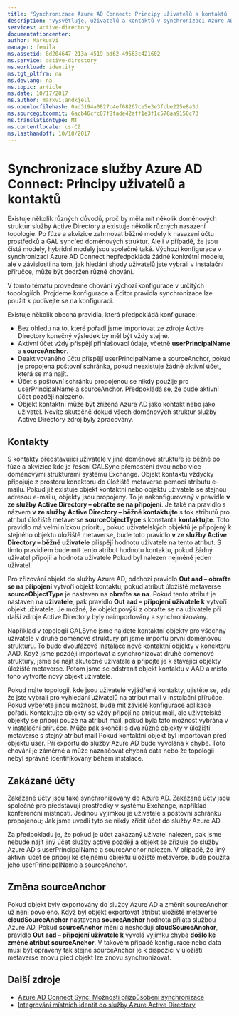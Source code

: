 ```yaml
---
title: "Synchronizace Azure AD Connect: Principy uživatelů a kontaktů | Microsoft Docs"
description: "Vysvětluje, uživatelů a kontaktů v synchronizaci Azure AD Connect."
services: active-directory
documentationcenter: 
author: MarkusVi
manager: femila
ms.assetid: 8d204647-213a-4519-bd62-49563c421602
ms.service: active-directory
ms.workload: identity
ms.tgt_pltfrm: na
ms.devlang: na
ms.topic: article
ms.date: 10/17/2017
ms.author: markvi;andkjell
ms.openlocfilehash: 0ad3194a0827c4ef68267ce5e3e3fcbe225e8a3d
ms.sourcegitcommit: 6acb46cfc07f8fade42aff1e3f1c578aa9150c73
ms.translationtype: MT
ms.contentlocale: cs-CZ
ms.lasthandoff: 10/18/2017
---
```

# <a name="azure-ad-connect-sync-understanding-users-and-contacts"></a>Synchronizace služby Azure AD Connect: Principy uživatelů a kontaktů
Existuje několik různých důvodů, proč by měla mít několik doménových struktur služby Active Directory a existuje několik různých nasazení topologie. Po fúze a akvizice zahrnovat běžné modely k nasazení účtu prostředků a GAL sync'ed doménových struktur. Ale i v případě, že jsou čistá modely, hybridní modely jsou společné také. Výchozí konfigurace v synchronizaci Azure AD Connect nepředpokládá žádné konkrétní modelu, ale v závislosti na tom, jak hledání shody uživatelů jste vybrali v instalační příručce, může být dodržen různé chování.

V tomto tématu provedeme chování výchozí konfigurace v určitých topologiích. Projdeme konfigurace a Editor pravidla synchronizace lze použít k podívejte se na konfiguraci.

Existuje několik obecná pravidla, která předpokládá konfigurace:

* Bez ohledu na to, které pořadí jsme importovat ze zdroje Active Directory konečný výsledek by měl být vždy stejné.
* Aktivní účet vždy přispějí přihlašovací údaje, včetně **userPrincipalName** a **sourceAnchor**.
* Deaktivovaného účtu přispějí userPrincipalName a sourceAnchor, pokud je propojená poštovní schránka, pokud neexistuje žádné aktivní účet, která se má najít.
* Účet s poštovní schránku propojenou se nikdy použije pro userPrincipalName a sourceAnchor. Předpokládá se, že bude aktivní účet později nalezeno.
* Objekt kontaktní může být zřízená Azure AD jako kontakt nebo jako uživatel. Nevíte skutečně dokud všech doménových struktur služby Active Directory zdroj byly zpracovány.

## <a name="contacts"></a>Kontakty
S kontakty představující uživatele v jiné doménové struktuře je běžné po fúze a akvizice kde je řešení GALSync přemostění dvou nebo více doménovými strukturami systému Exchange. Objekt kontaktu vždycky připojuje z prostoru konektoru do úložiště metaverse pomocí atributu e-mailu. Pokud již existuje objekt kontaktní nebo objektu uživatele se stejnou adresou e-mailu, objekty jsou propojeny. To je nakonfigurovaný v pravidle **v ze služby Active Directory – obraťte se na připojení**. Je také na pravidlo s názvem **v ze služby Active Directory – běžné kontaktujte** s tok atributů pro atribut úložiště metaverse **sourceObjectType** s konstanta **kontaktujte**. Toto pravidlo má velmi nízkou prioritu, pokud uživatelských objektů je připojený k stejného objektu úložiště metaverse, bude toto pravidlo **v ze služby Active Directory – běžné uživatele** přispějí hodnotu uživatele na tento atribut. S tímto pravidlem bude mít tento atribut hodnotu kontaktu, pokud žádný uživatel připojil a hodnota uživatele Pokud byl nalezen nejméně jeden uživatel.

Pro zřizování objekt do služby Azure AD, odchozí pravidlo **Out aad – obraťte se na připojení** vytvoří objekt kontaktu, pokud atribut úložiště metaverse **sourceObjectType** je nastaven na **obraťte se na**. Pokud tento atribut je nastaven na **uživatele**, pak pravidlo **Out aad – připojení uživatele k** vytvoří objekt uživatele.
Je možné, že objekt povýší z obraťte se na uživatele při další zdroje Active Directory byly naimportovány a synchronizovány.

Například v topologii GALSync jsme najdete kontaktní objekty pro všechny uživatele v druhé doménové struktury při jsme importu první doménovou strukturu. To bude dvoufázové instalace nové kontaktní objekty v konektoru AAD. Když jsme později importovat a synchronizovat druhé doménové struktury, jsme se najít skutečné uživatele a připojte je k stávající objekty úložiště metaverse. Potom jsme se odstranit objekt kontaktu v AAD a místo toho vytvořte nový objekt uživatele.

Pokud máte topologii, kde jsou uživatelé vyjádřené kontakty, ujistěte se, zda že jste vybrali pro vyhledání uživatelů na atribut mail v instalační příručce. Pokud vyberete jinou možnost, bude mít závislé konfigurace aplikace pořadí. Kontaktujte objekty se vždy připojí na atribut mail, ale uživatelské objekty se připojí pouze na atribut mail, pokud byla tato možnost vybrána v v instalační příručce. Může pak skončili s dva různé objekty v úložišti metaverse s stejný atribut mail Pokud kontaktní objekt byl importován před objektu user. Při exportu do služby Azure AD bude vyvolána k chybě. Toto chování je záměrné a může naznačovat chybná data nebo že topologii nebyl správně identifikovány během instalace.

## <a name="disabled-accounts"></a>Zakázané účty
Zakázané účty jsou také synchronizovány do Azure AD. Zakázané účty jsou společné pro představují prostředky v systému Exchange, například konferenční místnosti. Jedinou výjimkou je uživatelé s poštovní schránku propojenou; Jak jsme uvedli tyto se nikdy zřídit účet do služby Azure AD.

Za předpokladu je, že pokud je účet zakázaný uživatel nalezen, pak jsme nebude najít jiný účet služby active později a objekt se zřizuje do služby Azure AD s userPrincipalName a sourceAnchor nalezen. V případě, že jiný aktivní účet se připojí ke stejnému objektu úložiště metaverse, bude použita jeho userPrincipalName a sourceAnchor.

## <a name="changing-sourceanchor"></a>Změna sourceAnchor
Pokud objekt byly exportovány do služby Azure AD a změnit sourceAnchor už není povoleno. Když byl objekt exportovat atribut úložiště metaverse **cloudSourceAnchor** nastavena **sourceAnchor** hodnota přijata službou Azure AD. Pokud **sourceAnchor** mění a neshodují **cloudSourceAnchor**, pravidlo **Out aad – připojení uživatele k** vyvolá výjimku chyba **došlo ke změně atribut sourceAnchor**. V takovém případě konfigurace nebo data musí být opraveny tak stejné sourceAnchor je k dispozici v úložišti metaverse znovu před objekt lze znovu synchronizovat.

## <a name="additional-resources"></a>Další zdroje
* [Azure AD Connect Sync: Možnosti přizpůsobení synchronizace](active-directory-aadconnectsync-whatis.md)
* [Integrování místních identit do služby Azure Active Directory](active-directory-aadconnect.md)


